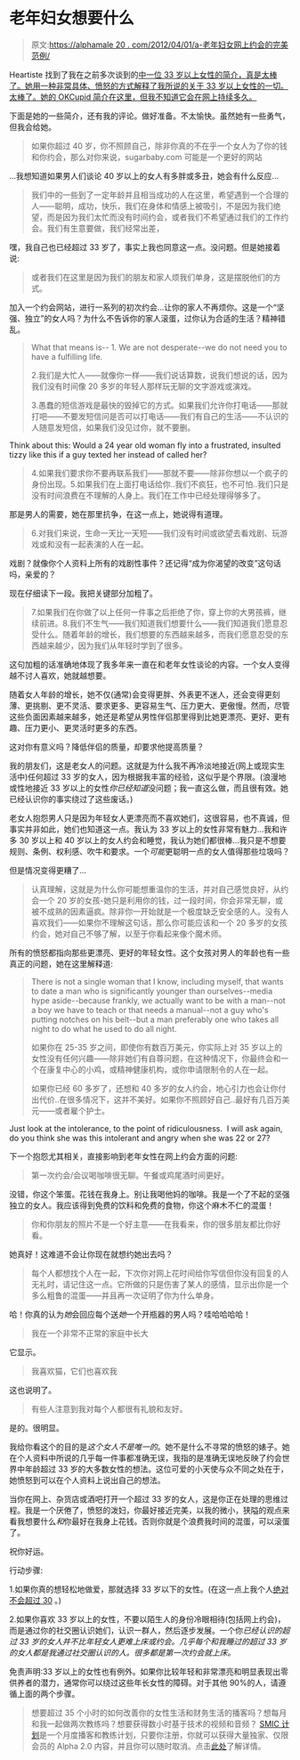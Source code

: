# 老年妇女想要什么

> 原文:[https://alphamale 20 . com/2012/04/01/a-老年妇女网上约会的完美范例/](https://alphamale20.com/2012/04/01/a-perfect-example-of-an-older-woman-dating-online/)

Heartiste 找到了我在之前多次谈到的[中一位 33 岁以上女性的简介，真是太棒了。她用一种非常具体、愤怒的方式解释了我所说的关于 33 岁以上女性的一切。太棒了。她的 OKCupid 简介在这里，但我不知道它会在网上持续多久。](http://www.blackdragon-blog.com/2011/05/31/womens-age-differences/ "Women’s Age Ranges And Their Differences")

下面是她的一些简介，还有我的评论。做好准备。不太愉快。虽然她有一些勇气，但我会给她。

> 如果你超过 40 岁，你不照顾自己，除非你真的不在乎一个女人为了你的钱和你约会，那么对你来说，sugarbaby.com 可能是一个更好的网站

...我想知道如果男人们谈论 40 岁以上的女人有多胖或多丑，她会有什么反应...

> 我们中的一些到了一定年龄并且相当成功的人在这里，希望遇到一个合理的人——聪明，成功，快乐，我们在身体和情感上被吸引，不是因为我们绝望，而是因为我们太忙而没有时间约会，或者我们不希望通过我们的工作约会。我们有生意要做，我们经常出差，

嘿，我自己也已经超过 33 岁了，事实上我也同意这一点。没问题。但是她接着说:

> 或者我们在这里是因为我们的朋友和家人烦我们单身，这是摆脱他们的方式。

加入一个约会网站，进行一系列的初次约会...让你的家人不再烦你。这是一个“坚强、独立”的女人吗？为什么不告诉你的家人滚蛋，过你认为合适的生活？精神错乱。

> What that means is-- 1\. We are not desperate--we do not need you to have a fulfilling life.
> 
> 2.我们是大忙人——就像你一样——我们说话算数，说我们想说的话，因为我们没有时间像 20 多岁的年轻人那样玩无聊的文字游戏或演戏。
> 
> 3.愚蠢的短信游戏是最快的毁掉它的方式。如果我们允许你打电话——那就打吧——不要发短信问是否可以打电话——我们有自己的生活——不认识的人随意发短信，如果我们没见过你，就不要删。

Think about this: Would a 24 year old woman fly into a frustrated, insulted tizzy like this if a guy texted her instead of called her?

> 4.如果我们要求你不要再联系我们——那就不要——除非你想以一个疯子的身份出现。5.如果我们在上面打电话给你..我们不疯狂，也不可怕..我们只是没有时间浪费在不理解的人身上。我们在工作中已经处理得够多了。

那是男人的需要，她在那里抗争，在这一点上，她说得有道理。

> 6.对我们来说，生命一天比一天短——我们没有时间或欲望去看戏剧、玩游戏或和没有一起表演的人在一起。

戏剧？就像你个人资料上所有的戏剧性事件？还记得“成为你渴望的改变”这句话吗，亲爱的？

现在仔细读下一段。我把关键部分加粗了。

> 7.如果我们在你做了以上任何一件事之后拒绝了你，穿上你的大男孩裤，继续前进。8.我们不生气——我们知道我们想要什么——我们知道我们愿意忍受什么。随着年龄的增长，我们想要的东西越来越多，而我们愿意忍受的东西越来越少，因为我们从年轻时学到了很多。

这句加粗的话准确地体现了我多年来一直在和老年女性谈论的内容。一个女人变得越不讨人喜欢，她就越想要。

随着女人年龄的增长，她不仅(通常)会变得更胖、外表更不迷人，还会变得更刻薄、更挑剔、更不灵活、要求更多、更容易生气、压力更大、更傲慢。然而，尽管这些负面因素越来越多，她还是希望从男性伴侣那里得到比她更漂亮、更好、更有趣、压力更小、更灵活时更多的东西。

这对你有意义吗？降低伴侣的质量，却要求他提高质量？

我的朋友们，这是老女人的问题。这就是为什么我不再冷淡地接近(网上或现实生活中)任何超过 33 岁的女人，因为根据我丰富的经验，这似乎是个界限。(浪漫地或性地接近 33 岁以上的女性*你已经知道*没问题；我一直这么做，而且很有效。她已经认识你的事实绕过了这些废话。)

老女人抱怨男人只是因为年轻女人更漂亮而不喜欢她们，这很容易，也不真诚，但事实并非如此，她们也知道这一点。我认为 33 岁以上的女性非常有魅力...我和许多 30 岁以上和 40 岁以上的女人约会和睡觉，我认为她们都很棒...我只是不想要规则、条例、权利感、吹牛和要求。一个*可能*更聪明一点的女人值得那些垃圾吗？

但是情况变得更糟了...

> 认真理解，这就是为什么你可能想重温你的生活，并对自己感觉良好，从约会一个 20 岁的女孩-她只是利用你的钱，过一段时间，你会非常无聊，或被不成熟的因素逼疯。除非你一开始就是一个极度缺乏安全感的人。没有人喜欢我们——如果你不理解这句话，那么你可能应该和一个 20 多岁的女孩约会，她对自己不够了解，以至于你看起来像个魔术师。

所有的愤怒都指向那些更漂亮、更好的年轻女性。这个女孩对男人的年龄也有一些真正的问题，她在这里解释道:

> There is not a single woman that I know, including myself, that wants to date a man who is significantly younger than ourselves--media hype aside--because frankly, we actually want to be with a man--not a boy we have to teach or that needs a manual--not a guy who's putting notches on his belt--but a man preferably one who takes all night to do what he used to do all night.
> 
> 如果你在 25-35 岁之间，即使你有数百万美元，你实际上对 35 岁以上的女性没有任何兴趣——除非她们有自尊问题，在这种情况下，你最终会和一个在康复中心的小鸡，或精神健康机构，或你申请限制令的人在一起。
> 
> 如果你已经 60 多岁了，还想和 40 多岁的女人约会，地心引力也会让你付出代价..在很多情况下，这并不美好。如果你不照顾好自己..最好有几百万美元——或者雇个护士。

Just look at the intolerance, to the point of ridiculousness.  I will ask again, do you think she was this intolerant and angry when she was 22 or 27?

下一个抱怨尤其相关，直接影响到老年女性在网上约会方面的问题:

> 第一次约会/会议喝咖啡很无聊。午餐或鸡尾酒时间更好。

没错，你这个笨蛋。花钱在我身上。别让我喝他妈的咖啡。我是一个了不起的坚强独立的女人。我应该得到免费的饮料和免费的食物，你这个麻木不仁的混蛋！

> 你和你朋友的照片不是一个好主意——在我看来，你的很多朋友都比你好看。

她真好！这难道不会让你现在就想约她出去吗？

> 每个人都想找个人在一起，下次你对网上花时间给你写信但你没有回复的人无礼时，请记住这一点。它所做的只是伤害了某人的感情，显示出你是一个多么粗鲁的混蛋——并且再一次证明了你为什么单身。

哈！你真的认为*她*会回应每个送*她*一个开瓶器的男人吗？哇哈哈哈哈！

> 我在一个非常不正常的家庭中长大

它显示。

> 我喜欢猫，它们也喜欢我

这也说明了。

> 有些人注意到我对每个人都很有礼貌和友好。

是的。很明显。

我给你看这个的目的是*这个女人不是唯一的*。她不是什么不寻常的愤怒的婊子。她在个人资料中所说的几乎每一件事都准确无误，我指的是准确无误地反映了约会世界中年龄超过 33 岁的大多数女性的想法。这位可爱的小天使与众不同之处在于，她愤怒到可以在个人资料上说出自己的想法。

当你在网上、杂货店或酒吧打开一个超过 33 岁的女人，这是你正在处理的思维过程。我是一个厌倦了，愤怒的泼妇，你最好接近完美，以我的微小，狭隘的观点来看我想要什么*和*你最好在我身上花钱。否则你就是个浪费我时间的混蛋，可以滚蛋了。

祝你好运。

行动步骤:

1.如果你真的想轻松地做爱，那就选择 33 岁以下的女性。(在这一点上我个人[绝对不会超过 30](http://www.blackdragon-blog.com/2011/02/16/women-over-30-and-online-dating-yeah-i-think-ive-had-enough/ "Women Over 30 And Online Dating. Yeah…I Think I’ve Had Enough.") 。)

2.如果你喜欢 33 岁以上的女性，不要以陌生人的身份冷眼相待(包括网上约会)，而是通过你的社交圈认识她们，认识一群人，然后逐步发展。一个你*已经认识的超过 33 岁的女人并不比年轻女人更难上床或约会。几乎每个和我睡过的超过 33 岁的女人都是我通过社交圈认识的人。很多都是第一次约会就上床。*

免责声明:33 岁以上的女性也有例外。如果你比较年轻和非常漂亮和明显表现出零供养者的潜力，通常你可以绕过这些年长女性的障碍。对于其他 90%的人，请遵循上面的两个步骤。

> 想要超过 35 个小时的如何改善你的女性生活和财务生活的播客吗？想每月和我一起做两次教练吗？想要获得数小时基于技术的视频和音频？ [SMIC 计划](https://alphamale20.kartra.com/page/vIL17)是一个月度播客和教练计划，只要你注册，你就可以获得大量独家、仅限会员的 Alpha 2.0 内容，并且你可以随时取消。点击[此处](https://alphamale20.kartra.com/page/vIL17)了解详情。